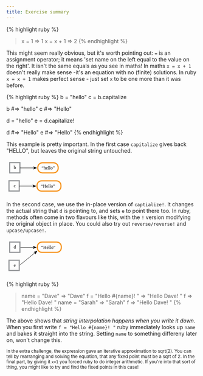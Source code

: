 ```yaml
---
title: Exercise summary
---
```


{% highlight ruby %}
> x = 1
=> 1
> x = x + 1
=> 2
{% endhighlight %}

This might seem really obvious, but it's worth pointing out: `=` is an assignment operator; it means 'set name on the left equal to the value on the right'. It isn't the same equals as you see in maths! In maths `x = x + 1` doesn't really make sense -it's an equation with no (finite) solutions. In ruby `x = x + 1` makes perfect sense - just set `x` to be one more than it was before.

{% highlight ruby %}
b = "hello"
c = b.capitalize

b #=> "hello"
c #=> "Hello"

d = "hello" 
e = d.capitalize!

d #=> "Hello"
e #=> "Hello"
{% endhighlight %}

This example is pretty important. In the first case `capitalize` gives back "HELLO", but leaves the original string untouched. 

<svg version="1.1" id="Layer_1" xmlns="http://www.w3.org/2000/svg" xmlns:xlink="http://www.w3.org/1999/xlink" x="0px" y="0px"
   width="153.667px" height="96.666px" viewBox="0 0 153.667 96.666" enable-background="new 0 0 153.667 96.666"
   xml:space="preserve">
<rect x="8.667" y="9" fill="none" stroke="#939598" stroke-width="3" stroke-miterlimit="10" width="27" height="27"/>
<text transform="matrix(1 0 0 1 19.1484 26)" font-family="'MyriadPro-Regular'" font-size="12">b</text>
<text transform="matrix(1 0 0 1 92.667 27)" font-family="'MyriadPro-Regular'" font-size="12">“hello”</text>
<g>
  <g>
    <line fill="none" stroke="#000000" stroke-miterlimit="10" x1="35.667" y1="23" x2="73.606" y2="23"/>
    <g>
      <polygon points="80.667,23 70.718,27.065 73.079,23 70.718,18.936      "/>
    </g>
  </g>
</g>
<rect x="6.89" y="56.807" fill="none" stroke="#939598" stroke-width="3" stroke-miterlimit="10" width="27" height="27"/>
<text transform="matrix(1 0 0 1 19.1484 73.8071)" font-family="'MyriadPro-Regular'" font-size="12">c</text>
<text transform="matrix(1 0 0 1 90.8896 74.8071)" font-family="'MyriadPro-Regular'" font-size="12">“Hello”</text>
<g>
  <g>
    <line fill="none" stroke="#000000" stroke-miterlimit="10" x1="33.89" y1="70.807" x2="71.829" y2="70.807"/>
    <g>
      <polygon points="78.89,70.807 68.94,74.873 71.301,70.807 68.94,66.743       "/>
    </g>
  </g>
</g>
<path fill="none" stroke="#F7941E" stroke-width="3" stroke-miterlimit="10" d="M136.333,24c0,6.627-5.373,12-12,12H94.667
  c-6.627,0-12-5.373-12-12v-2.5c0-6.627,5.373-12,12-12h29.667c6.627,0,12,5.373,12,12V24z"/>
<path fill="none" stroke="#F7941E" stroke-width="3" stroke-miterlimit="10" d="M143.667,72c0,6.627-5.373,12-12,12h-39
  c-6.627,0-12-5.373-12-12v-3c0-6.627,5.373-12,12-12h39c6.627,0,12,5.373,12,12V72z"/>
</svg>

In the second case, we use the in-place version of `captialize!`. It changes the actual string that `d` is pointing to, and sets `e` to point there too. In ruby, methods often come in two flavours like this, with the `!` version modifying the original object in place. You could also try out `reverse/reverse!` and `upcase/upcase!`.

<svg version="1.1" id="Layer_1" xmlns="http://www.w3.org/2000/svg" xmlns:xlink="http://www.w3.org/1999/xlink" x="0px" y="0px"
   width="153.667px" height="96.666px" viewBox="0 0 153.667 96.666" enable-background="new 0 0 153.667 96.666"
   xml:space="preserve">
<g>
  <g>
    <line fill="none" stroke="#000000" stroke-miterlimit="10" x1="35.667" y1="23" x2="72.718" y2="23"/>
    <g>
      <polygon points="79.778,23 69.829,27.065 72.19,23 69.829,18.936       "/>
    </g>
  </g>
</g>
<g>
  <g>
    <line fill="none" stroke="#000000" stroke-miterlimit="10" x1="33.89" y1="70.807" x2="76.081" y2="36.457"/>
    <g>
      <polygon points="81.556,31.999 76.407,41.433 75.671,36.79 71.274,35.129       "/>
    </g>
  </g>
</g>
<rect x="8.667" y="9" fill="none" stroke="#939598" stroke-width="3" stroke-miterlimit="10" width="27" height="27"/>
<text transform="matrix(1 0 0 1 19.1484 26)" font-family="'MyriadPro-Regular'" font-size="12">d</text>
<rect x="6.89" y="56.807" fill="none" stroke="#939598" stroke-width="3" stroke-miterlimit="10" width="27" height="27"/>
<text transform="matrix(1 0 0 1 19.1484 73.8071)" font-family="'MyriadPro-Regular'" font-size="12">e</text>
<text transform="matrix(1 0 0 1 91.7783 26.8066)" font-family="'MyriadPro-Regular'" font-size="12">“Hello”</text>
<path fill="none" stroke="#F7941E" stroke-width="3" stroke-miterlimit="10" d="M144.556,24c0,6.627-5.373,12-12,12h-39
  c-6.627,0-12-5.373-12-12v-3c0-6.627,5.373-12,12-12h39c6.627,0,12,5.373,12,12V24z"/>
</svg>


{% highlight ruby %}
> name = "Dave"
=> "Dave"
> f = "Hello #{name}! "
=> "Hello Dave! "
> f
=> "Hello Dave! "
> name = "Sarah"
=> "Sarah"
> f
=> "Hello Dave! "
{% endhighlight %}

The above shows that *string interpolation happens when you write it down*. When you first write `f = "Hello #{name}! "` ruby immediately looks up `name` and bakes it straight into the string. Setting `name` to something differeny later on, won't change this.

<small markdown="1">In the extra challenge, the expression gave an iterative approximation to sqrt(2). You can tell by rearranging and solving the equation, that any fixed point must be a sqrt of 2. In the final part, by giving it `x=1` you forced ruby to do integer arithmetic. If you're into that sort of thing, you might like to try and find the fixed points in this case!</small>